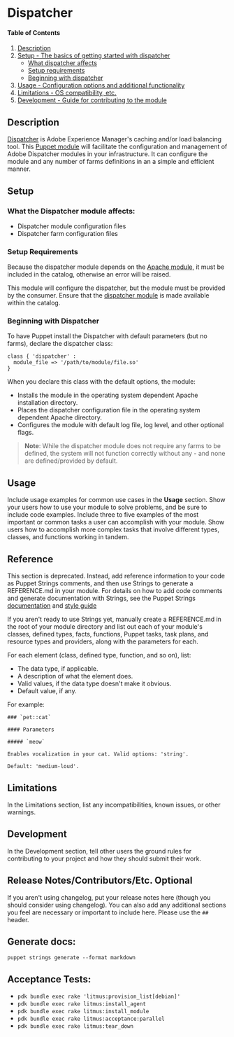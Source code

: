 # Dispatcher
[description]: #description
[setup]: #setup
[dispatcher affects]: #what-the-dispatcher-module-affects
[setup requirements]: #setup-requirements
[Beginning With Dispatcher]: #beginning-with-dispatcher
[Usage]: #usage


[puppet module]: https://puppet.com/docs/puppet/latest/modules_fundamentals.html
[apache module]: https://forge.puppet.com/puppetlabs/apache

[dispatcher]: https://docs.adobe.com/content/help/en/experience-manager-dispatcher/using/dispatcher.html
[Dispatcher Module]: https://docs.adobe.com/content/help/en/experience-manager-dispatcher/using/getting-started/dispatcher-install.html
#### Table of Contents

1. [Description][Description]
2. [Setup - The basics of getting started with dispatcher][setup]
    * [What dispatcher affects][dispatcher affects]
    * [Setup requirements][setup requirements]
    * [Beginning with dispatcher][Beginning with Dispatcher]
3. [Usage - Configuration options and additional functionality][Usage]
4. [Limitations - OS compatibility, etc.](#limitations)
5. [Development - Guide for contributing to the module](#development)

## Description

[Dispatcher][] is Adobe Experience Manager's caching and/or load balancing tool. This [Puppet module][] will facilitate the configuration and management of Adobe Dispatcher modules in your infrastructure. It can configure the module and any number of farms definitions in an a simple and efficient manner.

## Setup

### What the Dispatcher module affects:

* Dispatcher module configuration files
* Dispatcher farm configuration files

### Setup Requirements

Because the dispatcher module depends on the [Apache module][], it must be included in the catalog, otherwise an error will be raised.

This module will configure the dispatcher, but the module must be provided by the consumer. Ensure that the [dispatcher module][] is made available within the catalog.

### Beginning with Dispatcher

To have Puppet install the Dispatcher with default parameters (but no farms), declare the dispatcher class:

```puppet
class { 'dispatcher' :
  module_file => '/path/to/module/file.so'
}
```  

When you declare this class with the default options, the module:

* Installs the module in the operating system dependent Apache installation directory.
* Places the dispatcher configuration file in the operating system dependent Apache directory.
* Configures the module with default log file, log level, and other optional flags.

> **Note**: While the dispatcher module does not require any farms to be defined, the system will not function correctly without any - and none are defined/provided by default.

## Usage

Include usage examples for common use cases in the **Usage** section. Show your users how to use your module to solve problems, and be sure to include code examples. Include three to five examples of the most important or common tasks a user can accomplish with your module. Show users how to accomplish more complex tasks that involve different types, classes, and functions working in tandem.

## Reference

This section is deprecated. Instead, add reference information to your code as Puppet Strings comments, and then use Strings to generate a REFERENCE.md in your module. For details on how to add code comments and generate documentation with Strings, see the Puppet Strings [documentation](https://puppet.com/docs/puppet/latest/puppet_strings.html) and [style guide](https://puppet.com/docs/puppet/latest/puppet_strings_style.html)

If you aren't ready to use Strings yet, manually create a REFERENCE.md in the root of your module directory and list out each of your module's classes, defined types, facts, functions, Puppet tasks, task plans, and resource types and providers, along with the parameters for each.

For each element (class, defined type, function, and so on), list:

  * The data type, if applicable.
  * A description of what the element does.
  * Valid values, if the data type doesn't make it obvious.
  * Default value, if any.

For example:

```
### `pet::cat`

#### Parameters

##### `meow`

Enables vocalization in your cat. Valid options: 'string'.

Default: 'medium-loud'.
```

## Limitations

In the Limitations section, list any incompatibilities, known issues, or other warnings.

## Development

In the Development section, tell other users the ground rules for contributing to your project and how they should submit their work.

## Release Notes/Contributors/Etc. **Optional**

If you aren't using changelog, put your release notes here (though you should consider using changelog). You can also add any additional sections you feel are necessary or important to include here. Please use the `## ` header.

## Generate docs:

```
puppet strings generate --format markdown
```

## Acceptance Tests:

* `pdk bundle exec rake 'litmus:provision_list[debian]'`  
* `pdk bundle exec rake litmus:install_agent`
* `pdk bundle exec rake litmus:install_module`
* `pdk bundle exec rake litmus:acceptance:parallel`
* `pdk bundle exec rake litmus:tear_down`
